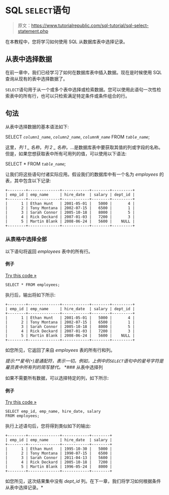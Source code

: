 # SQL `SELECT`语句

> 原文：<https://www.tutorialrepublic.com/sql-tutorial/sql-select-statement.php>

在本教程中，您将学习如何使用 SQL 从数据库表中选择记录。

## 从表中选择数据

在前一章中，我们已经学习了如何在数据库表中插入数据。现在是时候使用 SQL 查询从现有的表中选择数据了。

`SELECT`语句用于从一个或多个表中选择或检索数据。您可以使用此语句一次性检索表中的所有行，也可以只检索满足特定条件或条件组合的行。

## 句法

从表中选择数据的基本语法如下:

SELECT *`column1_name`*, *`column2_name`*, *`columnN_name`* FROM *`table_name`*;

这里，*列 1 _ 名称*，*列 2 _ 名称*，...是数据库表中要获取其值的列或字段的名称。但是，如果您想获取表中所有可用列的值，可以使用以下语法:

SELECT * FROM *`table_name`*;

让我们将这些语句付诸实际应用。假设我们的数据库中有一个名为 *employees* 的表，其中包含以下记录:

```
+--------+--------------+------------+--------+---------+
| emp_id | emp_name     | hire_date  | salary | dept_id |
+--------+--------------+------------+--------+---------+
|      1 | Ethan Hunt   | 2001-05-01 |   5000 |       4 |
|      2 | Tony Montana | 2002-07-15 |   6500 |       1 |
|      3 | Sarah Connor | 2005-10-18 |   8000 |       5 |
|      4 | Rick Deckard | 2007-01-03 |   7200 |       3 |
|      5 | Martin Blank | 2008-06-24 |   5600 |    NULL |
+--------+--------------+------------+--------+---------+

```

### 从表格中选择全部

以下语句将返回 *employees* 表中的所有行。

#### 例子

[Try this code »](../codelab.php?topic=sql&file=select-all "Try this code using online Editor")

```
SELECT * FROM employees;
```

执行后，输出将如下所示:

```
+--------+--------------+------------+--------+---------+
| emp_id | emp_name     | hire_date  | salary | dept_id |
+--------+--------------+------------+--------+---------+
|      1 | Ethan Hunt   | 2001-05-01 |   5000 |       4 |
|      2 | Tony Montana | 2002-07-15 |   6500 |       1 |
|      3 | Sarah Connor | 2005-10-18 |   8000 |       5 |
|      4 | Rick Deckard | 2007-01-03 |   7200 |       3 |
|      5 | Martin Blank | 2008-06-24 |   5600 |    NULL |
+--------+--------------+------------+--------+---------+

```

如您所见，它返回了来自 *employees* 表的所有行和列。

 ***提示:**星号(`*`)是通配符，表示一切。例如，上例中的`SELECT`语句中的星号字符是*雇员*表中所有列的简写替代。*  *### 从表中选择列

如果不需要所有数据，可以选择特定的列，如下所示:

#### 例子

[Try this code »](../codelab.php?topic=sql&file=select-specific-columns "Try this code using online Editor")

```
SELECT emp_id, emp_name, hire_date, salary
FROM employees;
```

执行上述语句后，您将得到类似如下的输出:

```
+--------+--------------+------------+--------+
| emp_id | emp_name     | hire_date  | salary |
+--------+--------------+------------+--------+
|      1 | Ethan Hunt   | 1995-10-30 |   5000 |
|      2 | Tony Montana | 1990-07-15 |   6500 |
|      3 | Sarah Connor | 2011-04-13 |   5600 |
|      4 | Rick Deckard | 2005-10-18 |   7200 |
|      5 | Martin Blank | 1996-05-24 |   8000 |
+--------+--------------+------------+--------+

```

如您所见，这次结果集中没有 *dept_id* 列。在下一章，我们将学习如何根据条件从表中选择记录。*